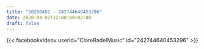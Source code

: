 ```yaml
---
title: "20200402 - 242744640453296"
date: 2020-04-02T12:00:00+02:00
draft: false
---
```


{{< facebookvideov userid="ClareRadelMusic" id="242744640453296" >}}